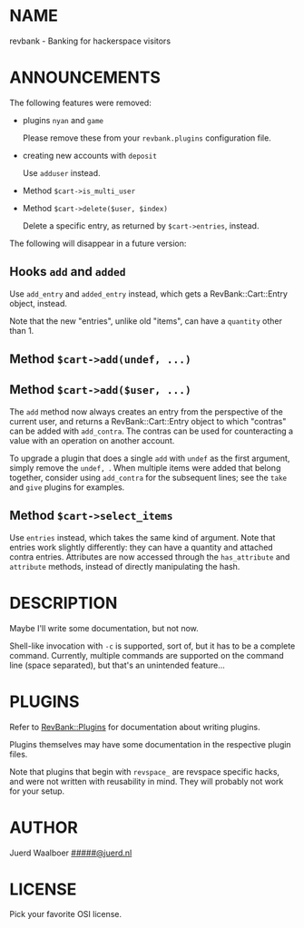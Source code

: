 # NAME

revbank - Banking for hackerspace visitors

# ANNOUNCEMENTS

The following features were removed:

- plugins `nyan` and `game`

    Please remove these from your `revbank.plugins` configuration file.

- creating new accounts with `deposit`

    Use `adduser` instead.

- Method `$cart->is_multi_user`
- Method `$cart->delete($user, $index)`

    Delete a specific entry, as returned by `$cart->entries`, instead.

The following will disappear in a future version:

## Hooks `add` and `added`

Use `add_entry` and `added_entry` instead, which gets a RevBank::Cart::Entry
object, instead.

Note that the new "entries", unlike old "items", can have a `quantity` other
than 1.

## Method `$cart->add(undef, ...)`

## Method `$cart->add($user, ...)`

The `add` method now always creates an entry from the perspective of the
current user, and returns a RevBank::Cart::Entry object to which "contras" can
be added with `add_contra`. The contras can be used for counteracting a value
with an operation on another account.

To upgrade a plugin that does a single `add` with `undef` as the first
argument, simply remove the `undef, `. When multiple items were added that
belong together, consider using `add_contra` for the subsequent lines; see the
`take` and `give` plugins for examples.

## Method `$cart->select_items`

Use `entries` instead, which takes the same kind of argument. Note that
entries work slightly differently: they can have a quantity and attached contra
entries. Attributes are now accessed through the `has_attribute` and
`attribute` methods, instead of directly manipulating the hash.

# DESCRIPTION

Maybe I'll write some documentation, but not now.

Shell-like invocation with `-c` is supported, sort of, but it has to be a
complete command. Currently, multiple commands are supported on the command
line (space separated), but that's an unintended feature...

# PLUGINS

Refer to [RevBank::Plugins](https://metacpan.org/pod/RevBank::Plugins) for documentation about writing plugins.

Plugins themselves may have some documentation in the respective plugin files.

Note that plugins that begin with `revspace_` are revspace specific hacks, and
were not written with reusability in mind. They will probably not work for your
setup.

# AUTHOR

Juerd Waalboer <#####@juerd.nl>

# LICENSE

Pick your favorite OSI license.
